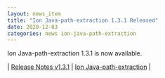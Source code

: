 ```yaml
---
layout: news_item
title: "Ion Java-path-extraction 1.3.1 Released"
date: 2020-12-03
categories: news ion-java-path-extraction
---
```


Ion Java-path-extraction 1.3.1 is now available.

| [Release Notes v1.3.1](https://github.com/amzn/ion-java-path-extraction/releases/tag/v1.3.1) | [Ion Java-path-extraction](https://github.com/amzn/ion-java-path-extraction) |

